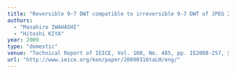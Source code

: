 ```yaml
---
title: "Reversible 9-7 DWT compatible to irreversible 9-7 DWT of JPEG 2000"
authors:
  - "Masahiro IWAHASHI"
  - "Hitoshi KIYA"
year: 2009
type: "domestic"
venue: "Technical Report of IEICE, Vol. 108, No. 485, pp. IE2008-257, 愛媛県松山市, 2009-03-16."
url: "http://www.ieice.org/ken/paper/20090316taLH/eng/"
---
```


